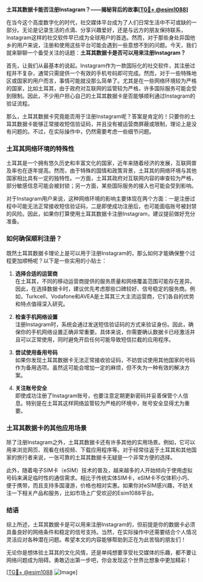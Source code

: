 **土耳其数据卡能否注册Instagram？——揭秘背后的故事[[TG💪+ @esim1088](https://t.me/s/esim1088)]**

在当今这个高度数字化的时代，社交媒体平台成为了人们日常生活中不可或缺的一部分。无论是记录生活的点滴、分享兴趣爱好，还是与远方的朋友保持联系，Instagram这样的社交软件早已成为全球用户的首选。然而，对于那些身处异国他乡的用户来说，注册和使用这些平台可能会遇到一些意想不到的问题。今天，我们就来聊聊一个备受关注的话题：**土耳其数据卡是否可以用来注册Instagram？**

首先，让我们从最基本的说起。Instagram作为一款国际化的社交软件，其注册过程并不复杂，通常只需提供一个有效的手机号码即可完成。然而，对于一些特殊地区或国家的用户而言，事情可能就没那么简单了。尤其是在一些网络环境较为严格的国家，比如土耳其，由于政府对互联网的监管较为严格，许多国际服务可能会受到限制。因此，不少用户担心自己的土耳其数据卡是否能够顺利通过Instagram的验证流程。

那么，土耳其数据卡究竟能否用于注册Instagram呢？答案是肯定的！只要你的土耳其数据卡能够正常接收短信验证码，并且没有被运营商屏蔽或限制，理论上是没有问题的。不过，在实际操作中，仍然需要考虑一些细节问题。

### **土耳其网络环境的特殊性**

土耳其是一个拥有悠久历史和丰富文化的国家，近年来随着经济的发展，互联网普及率也在逐年提高。然而，由于特殊的国情和政策背景，土耳其的网络环境与其他国家相比具有一定的独特性。一方面，土耳其政府对互联网内容的审查较为严格，部分敏感信息可能会被封锁；另一方面，某些国际服务的接入也可能会受到影响。

对于Instagram用户来说，这种网络环境的影响主要体现在两个方面：一是注册过程中可能无法正常接收短信验证码，二是即使成功注册后，也可能面临账号被封禁的风险。因此，如果你打算使用土耳其数据卡注册Instagram，建议提前做好充分准备。

### **如何确保顺利注册？**

既然土耳其数据卡理论上是可以用于注册Instagram的，那么如何才能确保整个过程更加顺畅呢？以下是一些实用的小贴士：

1. **选择合适的运营商**  
   在土耳其，不同的移动运营商提供的服务质量和网络覆盖范围可能存在差异。因此，在选择数据卡时，建议优先考虑那些口碑较好、信号稳定的服务商。例如，Turkcell、Vodafone和AVEA是土耳其三大主流运营商，它们各自的优势和特点值得深入研究。

2. **检查手机网络设置**  
   注册Instagram时，系统会通过发送短信验证码的方式来验证身份。因此，确保你的手机网络设置正确非常重要。具体来说，你需要确认数据卡已经激活并且可以正常使用，同时避免开启任何可能导致短信拦截的应用程序。

3. **尝试使用备用号码**  
   如果你发现土耳其数据卡无法正常接收验证码，不妨尝试使用其他国家的号码作为备用选项。虽然这可能会增加一定的麻烦，但不失为一种有效的解决方案。

4. **关注账号安全**  
   即使成功注册了Instagram账号，也要注意定期更新密码并妥善保管个人信息。特别是在土耳其这样网络监管较为严格的环境中，账号安全显得尤为重要。

### **土耳其数据卡的其他应用场景**

除了注册Instagram之外，土耳其数据卡还有许多其他的实用场景。例如，它可以用来浏览网页、观看在线视频、下载应用程序等。对于经常往返于土耳其和其他国家的旅行者来说，一张可靠的土耳其数据卡无疑是一个非常方便的选择。

此外，随着电子SIM卡（eSIM）技术的普及，越来越多的人开始倾向于使用虚拟号码来满足临时性的通信需求。相比于传统实体SIM卡，eSIM卡不仅体积小巧、便于携带，而且支持多国漫游，价格也相对实惠。如果你对eSIM感兴趣，不妨关注一下相关产品和服务，比如市场上广受欢迎的Esim1088平台。

### **结语**

综上所述，土耳其数据卡是可以用来注册Instagram的，但前提是你的数据卡必须具备良好的网络条件和稳定的信号支持。当然，在实际操作中还需要结合个人情况灵活应对各种潜在问题。希望本文的内容能够帮助到正在为此苦恼的朋友们！

无论你是想体验土耳其的文化风情，还是单纯想要享受社交媒体的乐趣，都不要让网络问题成为阻碍。勇敢迈出第一步吧，你会发现这个世界比想象中更加精彩！

[[TG💪+ @esim1088](https://t.me/s/esim1088) ![Image](https://i.postimg.cc/4NQfJmqS/Snipaste-2025-05-13-00-14-12.png)]